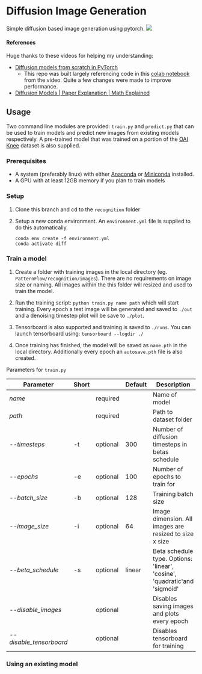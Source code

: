 # Diffusion Image Generation

Simple diffusion based image generation using pytorch.
![](https://hcloudh.com/nextcloud/s/YnMBoAK6atDYztj/download/plot_epoch98.jpeg)
#### References

Huge thanks to these videos for helping my understanding:

* [Diffusion models from scratch in PyTorch](https://www.youtube.com/watch?v=a4Yfz2FxXiY&t=912s)
  * This repo was built largely referencing code in this [colab notebook](https://colab.research.google.com/drive/1sjy9odlSSy0RBVgMTgP7s99NXsqglsUL?usp=sharing) from the video. Quite a few changes were made to improve performance.
* [Diffusion Models | Paper Explanation | Math Explained](https://www.youtube.com/watch?v=HoKDTa5jHvg&t=1338s)

## Usage

Two command line modules are provided: `train.py` and `predict.py` that can be used to train models and predict new images from existing models respectively. A pre-trained model that was trained on a portion of the [OAI Knee](https://nda.nih.gov/oai/) dataset is also supplied.

### Prerequisites

* A system (preferably linux) with either [Anaconda](https://www.anaconda.com/) or [Miniconda](https://docs.conda.io/en/latest/miniconda.html) installed.
* A GPU with at least 12GB memory if you plan to train models

### Setup

1. Clone this branch and cd to the `recognition` folder
2. Setup a new conda environment. An `environment.yml` file is supplied to do this automatically.

   ```
   conda env create -f environment.yml
   conda activate diff
   
   ```
### Train a model


1. Create a folder with training images in the local directory (eg. `PatternFlow/recognition/images`). There are no requirements on image size or naming. All images within the this folder will resized and used to train the model.
2. Run the training script: `python train.py name path` which will start training. Every epoch a test image will be generated and saved to `./out` and a denoising timestep plot will be save to `./plot`.
   
3. Tensorboard is also supported and training is saved to `./runs`. You can launch tensorboard using: `tensorboard --logdir ./`

4. Once training has finished, the model will be saved as `name.pth` in the local directory. Additionally every epoch an `autosave.pth` file is also created.

Parameters for `train.py`

| Parameter                  | Short |          | Default                   | Description |
| ----------------           | ----- | -------- | ------------------------- | ----------- |
| _name_                     |       | required |                           | Name of model |
| _path_                     |       | required |                           | Path to dataset folder |
| _--timesteps_              |  -t   | optional | 300                       | Number of diffusion timesteps in betas schedule|
| _--epochs_                 | -e    | optional | 100                       | Number of epochs to train for |
| _--batch_size_             | -b    | optional | 128                       | Training batch size |
| _--image_size_             | -i    | optional | 64                        | Image dimension. All images are resized to size x size |
| _--beta_schedule_          | -s    | optional | linear                    | Beta schedule type. Options: 'linear', 'cosine', 'quadratic'and 'sigmoid' |
| _--disable_images_         |       | optional |                           | Disables saving images and plots every epoch |
| _--disable_tensorboard_    |       | optional |                           | Disables tensorboard for training |

### Using an existing model
